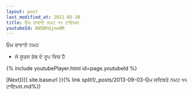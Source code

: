 ```yaml
---
layout: post
last_modified_at: 2021-03-30
title: ਓਮ ਰਾਵਾਏ ਨਮਹ ੧੧ ਟਾਇਮਸ
youtubeId: BNSBhGjnoOM
---
```

 
 
 ਓਮ ਰਾਵਾਏ ਨਮਹ  
 
 -  ਜੋ ਸੂਰਜ ਰੱਬ ਦੇ ਰੂਪ ਵਿਚ ਹੈ 
 
  
 
  
 
 
 
 
 
 


{% include youtubePlayer.html id=page.youtubeId %}
 
[Next]({{ site.baseurl }}{% link  split1/_posts/2013-09-03-ਓਮ ਸਵਿਥਰੇ ਨਮਹ ੧੧ ਟਾਇਮਸ.md%})
 
